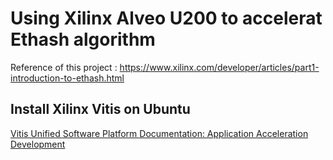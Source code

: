 # Using Xilinx Alveo U200 to accelerat Ethash algorithm
Reference of this project : https://www.xilinx.com/developer/articles/part1-introduction-to-ethash.html

## Install Xilinx Vitis on Ubuntu


[Vitis Unified Software Platform Documentation: Application Acceleration Development](https://docs.xilinx.com/r/en-US/ug1393-vitis-application-acceleration/Getting-Started-with-Vitis)
